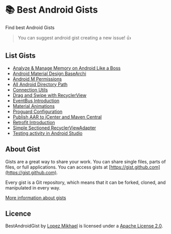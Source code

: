 :books: Best Android Gists
=================

Find best Android Gists

> You can suggest android gist creating a new issue! :+1:

List Gists
-----

* <a target="_blank" href="https://gist.github.com/lopspower/c65f28ee504763bd0b4a">Analyze & Manage Memory on Android Like a Boss</a>
* <a target="_blank" href="https://gist.github.com/lopspower/9d37377f063dd26bf1eb">Android Material Design BaseArchi</a>
* <a target="_blank" href="https://gist.github.com/lopspower/01aa324dae5875f27cf9">Android M Permissions</a>
* <a target="_blank" href="https://gist.github.com/lopspower/76421751b21594c69eb2">All Android Directory Path</a>
* <a target="_blank" href="https://gist.github.com/lopspower/3e93e09f59d15d238908">Connection Utils</a>
* <a target="_blank" href="https://gist.github.com/iPaulPro/2216ea5e14818056cfcc">Drag and Swipe with RecyclerView</a>
* <a target="_blank" href="https://gist.github.com/lopspower/c7f05a12f9de4c036c6d">EventBus Introduction</a>
* <a target="_blank" href="https://gist.github.com/lopspower/1a0b4e0c50d90fbf2379">Material Animations</a>
* <a target="_blank" href="https://gist.github.com/lopspower/c12ba6ea69b7b78d4482">Proguard Configuration</a>
* <a target="_blank" href="https://gist.github.com/lopspower/6f62fe1492726d848d6d">Publish AAR to jCenter and Maven Central</a>
* <a target="_blank" href="https://gist.github.com/lopspower/004f9295966ab5cb6ef6">Retrofit Introduction</a>
* <a target="_blank" href="https://gist.github.com/gabrielemariotti/4c189fb1124df4556058">Simple Sectioned RecyclerViewAdapter</a>
* <a target="_blank" href="https://gist.github.com/lopspower/e02376c656c1afed2cf9">Testing activity in Android Studio</a>

About Gist
-----

Gists are a great way to share your work. You can share single files, parts of files, or full applications. You can access gists at [https://gist.github.com](https://gist.github.com).

Every gist is a Git repository, which means that it can be forked, cloned, and manipulated in every way.

[More information about gists](https://help.github.com/articles/about-gists/)

Licence
-----

BestAndroidGist by [Lopez Mikhael](http://mikhaellopez.com/) is licensed under a [Apache License 2.0](http://www.apache.org/licenses/LICENSE-2.0).
